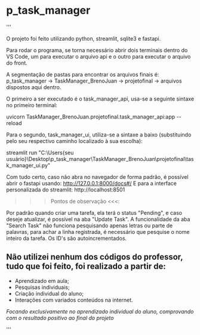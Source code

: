 # p_task_manager

'''

O projeto foi feito utilizando python, streamlit, sqlite3 e fastapi.

Para rodar o programa, se torna necessário abrir dois terminais dentro do VS Code, um para executar o arquivo api e o outro para executar o arquivo do front.

A segmentação de pastas para encontrar os arquivos finais é: p_task_manager -> TaskManager_BrenoJuan -> projetofinal -> arquivos dispostos aqui dentro.

O primeiro a ser executado é o task_manager_api, usa-se a seguinte sintaxe no primeiro terminal:

uvicorn TaskManager_BrenoJuan.projetofinal.task_manager_api:app --reload

Para o segundo, task_manager_ui, utiliza-se a sintaxe a baixo (substituindo pelo seu respectivo caminho localizado à sua escolha):

streamlit run "C:\Users\{seu usuário}\Desktop\p_task_manager\TaskManager_BrenoJuan\projetofinal\task_manager_ui.py"

Com tudo certo, caso não abra no navegador de forma padrão, é possível abrir o fastapi usando: http://127.0.0.1:8000/docs#/
E para a interface personalizada do streamlit: http://localhost:8501

>>> Pontos de observação <<<: 

Por padrão quando criar uma tarefa, ela terá o status "Pending", e caso deseje atualizar, é possível na aba "Update Task".
A funcionalidade da aba "Search Task" não funciona pesquisando apenas letras ou parte de palavras, para achar a linha registrada, é necessário que pesquise o nome inteiro da tarefa.
Os ID's são autoincrementados.

## Não utilizei **nenhum** dos códigos do professor, tudo que foi feito, foi realizado a partir de:

- Aprendizado em aula;
- Pesquisas individuais;
- Criação individual do aluno;
- Interações com variados conteúdos na internet.

*Focando exclusivamente no aprendizado individual do aluno, comprovando com o resultado positivo ao final do projeto*

'''
